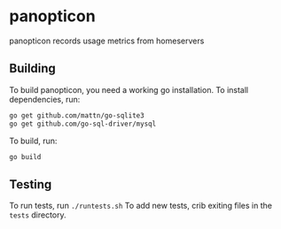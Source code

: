 # panopticon
panopticon records usage metrics from homeservers

## Building
To build panopticon, you need a working go installation.
To install dependencies, run:

```sh
go get github.com/mattn/go-sqlite3
go get github.com/go-sql-driver/mysql
```

To build, run:

```sh
go build
```

## Testing
To run tests, run `./runtests.sh`
To add new tests, crib exiting files in the `tests` directory.
